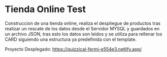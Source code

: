 # Tienda Online Test
Construccion de una tienda online, realiza el despliegue de productos tras realizar un rescate de los datos desde el Servidor MYSQL y guardados en un archivo JSON, tras esto los datos son leidos y se utiliza para rellenar los CARD siguiendo una estructura ya predefinida con el template.

Proyecto Desplegado: https://quizzical-fermi-e554e3.netlify.app/


